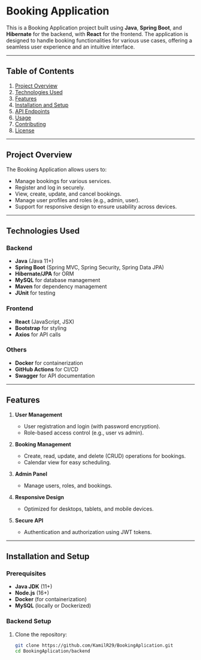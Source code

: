 # Booking Application

This is a Booking Application project built using **Java**, **Spring Boot**, and **Hibernate** for the backend, with **React** for the frontend. The application is designed to handle booking functionalities for various use cases, offering a seamless user experience and an intuitive interface.

---

## Table of Contents

1. [Project Overview](#project-overview)
2. [Technologies Used](#technologies-used)
3. [Features](#features)
4. [Installation and Setup](#installation-and-setup)
5. [API Endpoints](#api-endpoints)
6. [Usage](#usage)
7. [Contributing](#contributing)
8. [License](#license)

---

## Project Overview

The Booking Application allows users to:

- Manage bookings for various services.
- Register and log in securely.
- View, create, update, and cancel bookings.
- Manage user profiles and roles (e.g., admin, user).
- Support for responsive design to ensure usability across devices.

---

## Technologies Used

### Backend
- **Java** (Java 11+)
- **Spring Boot** (Spring MVC, Spring Security, Spring Data JPA)
- **Hibernate/JPA** for ORM
- **MySQL** for database management
- **Maven** for dependency management
- **JUnit** for testing

### Frontend
- **React** (JavaScript, JSX)
- **Bootstrap** for styling
- **Axios** for API calls

### Others
- **Docker** for containerization
- **GitHub Actions** for CI/CD
- **Swagger** for API documentation

---

## Features

1. **User Management**
    - User registration and login (with password encryption).
    - Role-based access control (e.g., user vs admin).

2. **Booking Management**
    - Create, read, update, and delete (CRUD) operations for bookings.
    - Calendar view for easy scheduling.

3. **Admin Panel**
    - Manage users, roles, and bookings.

4. **Responsive Design**
    - Optimized for desktops, tablets, and mobile devices.

5. **Secure API**
    - Authentication and authorization using JWT tokens.

---

## Installation and Setup

### Prerequisites
- **Java JDK** (11+)
- **Node.js** (16+)
- **Docker** (for containerization)
- **MySQL** (locally or Dockerized)

### Backend Setup

1. Clone the repository:
   ```bash
   git clone https://github.com/KamilR29/BookingAplication.git
   cd BookingAplication/backend
